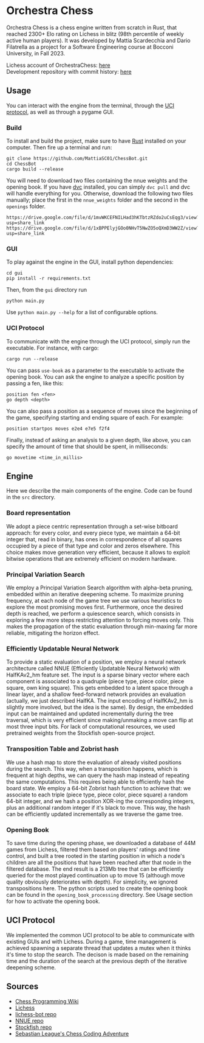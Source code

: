 # Orchestra Chess

Orchestra Chess is a chess engine written from scratch in Rust, that reached 2300+ Elo rating on Lichess in blitz (98th percentile of weekly active human players). It was developed by Mattia Scardecchia and Dario Filatrella as a project for a Software Engineering course at Bocconi University, in Fall 2023.

Lichess account of OrchestraChess: [here](https://lichess.org/@/OrchestraBot) \
Development repository with commit history: [here](https://github.com/DarioFi/OrchestraChess)

## Usage

You can interact with the engine from the terminal, through the [UCI protocol](https://www.wbec-ridderkerk.nl/html/UCIProtocol.html), as well as through a pygame GUI.

### Build

To install and build the project, make sure to have [Rust](https://www.rust-lang.org/it) installed on your computer. Then fire up a terminal and run:

```
git clone https://github.com/MattiaSC01/ChessBot.git
cd ChessBot
cargo build --release
```

You will need to download two files containing the nnue weights and the opening book. If you have [dvc](https://dvc.org) installed, you can simply `dvc pull` and dvc will handle everything for you. Otherwise, download the following two files manually; place the first in the `nnue_weights` folder and the second in the `openings` folder.

```
https://drive.google.com/file/d/1mvWKCEFNILHad3hKTbtzRZdo2uCsEqg3/view?usp=share_link
https://drive.google.com/file/d/1xBPPElyjGOo0NHvT5NwZO5oQXmD3WW2Z/view?usp=share_link
```

### GUI

To play against the engine in the GUI, install python dependencies:

```
cd gui
pip install -r requirements.txt
```

Then, from the `gui` directory run

```
python main.py
```

Use `python main.py --help` for a list of configurable options.

### UCI Protocol

To communicate with the engine through the UCI protocol, simply run the executable. For instance, with cargo:

```
cargo run --release
```

You can pass `use-book` as a parameter to the executable to activate the opening book.
You can ask the engine to analyze a specific position by passing a fen, like this:

```
position fen <fen>
go depth <depth>
```

You can also pass a position as a sequence of moves since the beginning of the game, specifying starting and ending square of each. For example:

```
position startpos moves e2e4 e7e5 f2f4
```

Finally, instead of asking an analysis to a given depth, like above, you can specify the amount of time that should be spent, in milliseconds:

```
go movetime <time_in_millis>
```

## Engine

Here we describe the main components of the engine. Code can be found in the `src` directory.

### Board representation

We adopt a piece centric representation through a set-wise bitboard approach: for every color, and every piece type, we maintain a 64-bit integer that, read in binary, has ones in correspondence of all squares occupied by a piece of that type and color and zeros elsewhere.
This choice makes move generation very efficient, because it allows to exploit bitwise operations that are extremely efficient on modern hardware.

### Principal Variation Search

We employ a Principal Variation Search algorithm with alpha-beta pruning, embedded within an iterative deepening scheme. To maximize pruning frequency, at each node of the game tree we use various heuristics to explore the most promising moves first. Furthermore, once the desired depth is reached, we perform a quiescence search, which consists in exploring a few more steps restricting attention to forcing moves only. This makes the propagation of the static evaluation through min-maxing far more reliable, mitigating the horizon effect.

### Efficiently Updatable Neural Network

To provide a static evaluation of a position, we employ a neural network architecture called NNUE (Efficiently Updatable Neural Network) with HalfKAv2_hm feature set. The input is a sparse binary vector where each component is associated to a quadruple (piece type, piece color, piece square, own king square). This gets embedded to a latent space through a linear layer, and a shallow feed-forward network provides an evaluation (actually, we just described HalfKA. The input encoding of HalfKAv2_hm is slightly more involved, but the idea is the same).
By design, the embedded input can be maintained and updated incrementally during the tree traversal, which is very efficient since making/unmaking a move can flip at most three input bits.
For lack of computational resources, we used pretrained weights from the Stockfish open-source project.

### Transposition Table and Zobrist hash

We use a hash map to store the evaluation of already visited positions during the search. This way, when a transposition happens, which is frequent at high depths, we can query the hash map instead of repeating the same computations.
This requires being able to efficiently hash the board state. We employ a 64-bit Zobrist hash function to achieve that: we associate to each triple (piece type, piece color, piece square) a random 64-bit integer, and we hash a position XOR-ing the corresponding integers, plus an additional random integer if it's black to move. This way, the hash can be efficiently updated incrementally as we traverse the game tree.

### Opening Book

To save time during the opening phase, we downloaded a database of 44M games from Lichess, filtered them based on players' ratings and time control, and built a tree rooted in the starting position in which a node's children are all the positions that have been reached after that node in the filtered database. The end result is a 213Mb tree that can be efficiently queried for the most played continuation up to move 15 (although move quality obviously deteriorates with depth). For simplicity, we ignored transpositions here.
The python scripts used to create the opening book can be found in the `opening_book_processing` directory. See Usage section for how to activate the opening book.

## UCI Protocol

We implemented the common UCI protocol to be able to communicate with existing GUIs and with Lichess. During a game, time management is achieved spawning a separate thread that updates a mutex when it thinks it's time to stop the search. The decison is made based on the remaining time and the duration of the search at the previous depth of the iterative deepening scheme.

## Sources

- [Chess Programming Wiki](https://www.chessprogramming.org/Main_Page)
- [Lichess](https://lichess.org)
- [lichess-bot repo](https://github.com/lichess-bot-devs/lichess-bot)
- [NNUE repo](https://github.com/official-stockfish/nnue-pytorch)
- [Stockfish repo](https://github.com/official-stockfish/Stockfish)
- [Sebastian League's Chess Coding Adventure](https://github.com/SebLague/Chess-Coding-Adventure)
